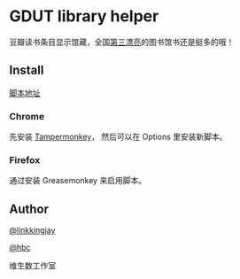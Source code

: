 # GDUT library helper

豆瓣读书条目显示馆藏，全国[第三漂亮](http://daxue.163.com/11/1115/16/7ITQV90H00913JC5_all.html)的图书馆书还是挺多的哦！


## Install

[脚本地址](http://userscripts.org/scripts/review/15525://raw.github.com/vtmer/gdut-library-helper/master/gdut_library_helper.js)

### Chrome

先安装 [Tampermonkey](https://chrome.google.com/webstore/detail/tampermonkey/dhdgffkkebhmkfjojejmpbldmpobfkfo)，
然后可以在 Options 里安装新脚本。


### Firefox

通过安装 Greasemonkey 来启用脚本。


## Author

[@linkkingjay](https://github.com/linkkingjay)

[@hbc](https://github.com/bcho)

维生数工作室
